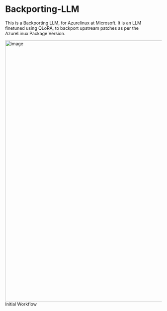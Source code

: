 # Backporting-LLM
This is a Backporting LLM, for Azurelinux at Microsoft. It is an LLM finetuned using QLoRA, to backport upstream patches as per the AzureLinux Package Version.

<img width="1490" height="842" alt="image" src="https://github.com/user-attachments/assets/d579bb83-9d6b-4c42-bcc9-d7a3accf1507" />
Initial Workflow
